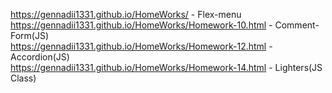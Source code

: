  https://gennadii1331.github.io/HomeWorks/  - Flex-menu<br>
 https://gennadii1331.github.io/HomeWorks/Homework-10.html - Comment-Form(JS)<br>
 https://gennadii1331.github.io/HomeWorks/Homework-12.html - Accordion(JS)<br>
 https://gennadii1331.github.io/HomeWorks/Homework-14.html - Lighters(JS Class)<br>
 
 

